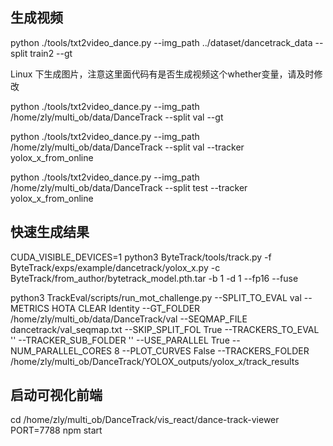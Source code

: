 ## 生成视频
python ./tools/txt2video_dance.py --img_path ../dataset/dancetrack_data --split train2 --gt

Linux 下生成图片，注意这里面代码有是否生成视频这个whether变量，请及时修改

python ./tools/txt2video_dance.py --img_path /home/zly/multi_ob/data/DanceTrack --split val --gt

python ./tools/txt2video_dance.py --img_path /home/zly/multi_ob/data/DanceTrack --split val --tracker yolox_x_from_online

python ./tools/txt2video_dance.py --img_path /home/zly/multi_ob/data/DanceTrack --split test --tracker yolox_x_from_online

## 快速生成结果
CUDA_VISIBLE_DEVICES=1 python3 ByteTrack/tools/track.py -f ByteTrack/exps/example/dancetrack/yolox_x.py -c ByteTrack/from_author/bytetrack_model.pth.tar -b 1 -d 1 --fp16 --fuse



python3 TrackEval/scripts/run_mot_challenge.py --SPLIT_TO_EVAL val  --METRICS HOTA CLEAR Identity  --GT_FOLDER /home/zly/multi_ob/data/DanceTrack/val --SEQMAP_FILE dancetrack/val_seqmap.txt --SKIP_SPLIT_FOL True   --TRACKERS_TO_EVAL '' --TRACKER_SUB_FOLDER ''  --USE_PARALLEL True --NUM_PARALLEL_CORES 8 --PLOT_CURVES False --TRACKERS_FOLDER /home/zly/multi_ob/DanceTrack/YOLOX_outputs/yolox_x/track_results

## 启动可视化前端
cd /home/zly/multi_ob/DanceTrack/vis_react/dance-track-viewer
PORT=7788 npm start